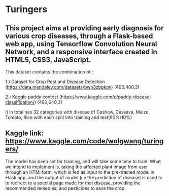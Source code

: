 # Turingers

## This project aims at providing early diagnosis for various crop diseases, through a Flask-based web app, using Tensorflow Convolution Neural Network, and a responsive interface created in HTML5, CSS3, JavaScript.

This dataset contains the combination of :

1.) Dataset for Crop Pest and Disease Detection (https://data.mendeley.com/datasets/bwh3zbpkpv) (400,400,3)

2.) Kaggle paddy contest (https://www.kaggle.com/c/paddy-disease-classification/) (480,640,3)

It in total has 32 categories with disease of Cashew, Cassava, Maize, Tomato, Rice with each split into training and test(90%/10%)

## Kaggle link: https://www.kaggle.com/code/wolgwang/turingers/

The model has been set for training, and will take some time to train. What we intend to implement is, taking the affected plant image from user through an HTMl form, which is fed as input to the pre-trained model in Flask app, and the output of model (i.e the prediction of disease) is used to to redirect to a special page made for that disease, providing the recommended remedies, and pesticides to save the crop.
